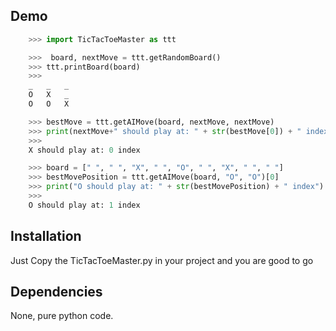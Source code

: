 
## Demo
```	python
	>>> import TicTacToeMaster as ttt

	>>>  board, nextMove = ttt.getRandomBoard()
	>>> ttt.printBoard(board)
	>>>
	_   _   _   
	O   X   _   
	O   O   X   

	>>> bestMove = ttt.getAIMove(board, nextMove, nextMove)
	>>> print(nextMove+" should play at: " + str(bestMove[0]) + " index")
	>>> 
	X should play at: 0 index

	>>> board = [" ", " ", "X", " ", "O", " ", "X", " ", " "]
    >>> bestMovePosition = ttt.getAIMove(board, "O", "O")[0]
    >>> print("O should play at: " + str(bestMovePosition) + " index")
    >>> 
	O should play at: 1 index

```

## Installation

Just Copy the TicTacToeMaster.py in your project and you are good to go

## Dependencies

None, pure python code.

